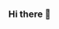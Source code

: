 ### Hi there 👋

<!--
**AtaberkGozkaya/AtaberkGozkaya** is a ✨ _special_ ✨ repository because its `README.md` (this file) appears on your GitHub profile.

Here are some ideas to get you started:

- 🌱 I’m currently learning Node.js, Software Design Patterns, Clean Code, Software SOLID Principles
- 💬 Ask me about Java, Javascript, Spring, Machine Learning, Dynamic Programming problems
- 📫 How to reach me: ataberkgozkaya1071@gmail.com
- ⚡ Fun fact: I have a myanimelist account => https://myanimelist.net/profile/ApathyisDeath
-->
